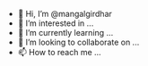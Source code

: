 - 👋 Hi, I’m @mangalgirdhar
- 👀 I’m interested in ...
- 🌱 I’m currently learning ...
- 💞️ I’m looking to collaborate on ...
- 📫 How to reach me ...

<!---
mangalgirdhar/mangalgirdhar is a ✨ special ✨ repository because its `README.md` (this file) appears on your GitHub profile.
You can click the Preview link to take a look at your changes.
--->
